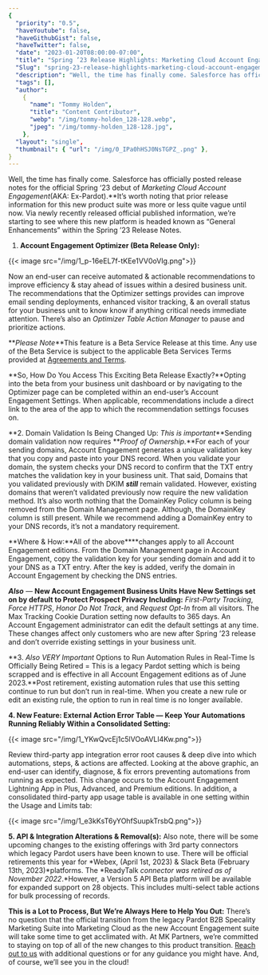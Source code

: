 ```yaml
---
{
  "priority": "0.5",
  "haveYoutube": false,
  "haveGithubGist": false,
  "haveTwitter": false,
  "date": "2023-01-20T08:00:00-07:00",
  "title": "Spring ’23 Release Highlights: Marketing Cloud Account Engagement (Pardot)— General Enhancements",
  "Slug": "spring-23-release-highlights-marketing-cloud-account-engagement-pardot-general-enhancements",
  "description": "Well, the time has finally come. Salesforce has officially posted release notes for the official Spring ‘23 debut of Marketing Cloud…",
  "tags": [],
  "author":
    {
      "name": "Tommy Holden",
      "title": "Content Contributor",
      "webp": "/img/tommy-holden_128-128.webp",
      "jpeg": "/img/tommy-holden_128-128.jpg",
    },
  "layout": "single",
  "thumbnail": { "url": "/img/0_IPa0hHSJ0NsTGPZ_.png" },
}
---
```


Well, the time has finally come. Salesforce has officially posted release notes for the official Spring ‘23 debut of _Marketing Cloud Account Engagement_(AKA: Ex-Pardot).\*\*It’s worth noting that prior release information for this new product suite was more or less quite vague until now. Via newly recently released official published information, we’re starting to see where this new platform is headed known as “General Enhancements” within the Spring ’23 Release Notes.

1. **Account Engagement Optimizer (Beta Release Only):**

{{< image src="/img/1_p-16eEL7f-tKEe1VV0oVIg.png">}}

Now an end-user can receive automated & actionable recommendations to improve efficiency & stay ahead of issues within a desired business unit. The recommendations that the Optimizer settings provides can improve email sending deployments, enhanced visitor tracking, & an overall status for your business unit to know know if anything critical needs immediate attention. There’s also an _Optimizer Table Action Manager_ to pause and prioritize actions.

**_Please Note_**This feature is a Beta Service Release at this time. Any use of the Beta Service is subject to the applicable Beta Services Terms provided at [Agreements and Terms](https://www.salesforce.com/company/legal/agreements/).

**So, How Do You Access This Exciting Beta Release Exactly?**Opting into the beta from your business unit dashboard or by navigating to the Optimizer page can be completed within an end-user’s Account Engagement Settings. When applicable, recommendations include a direct link to the area of the app to which the recommendation settings focuses on.

**2. Domain Validation Is Being Changed Up: _This is important_**Sending domain validation now requires **_Proof of Ownership._**For each of your sending domains, Account Engagement generates a unique validation key that you copy and paste into your DNS record. When you validate your domain, the system checks your DNS record to confirm that the TXT entry matches the validation key in your business unit. That said, Domains that you validated previously with DKIM **_still_** remain validated. However, existing domains that weren’t validated previously now require the new validation method. It’s also worth nothing that the DomainKey Policy column is being removed from the Domain Management page. Although, the DomainKey column is still present. While we recommend adding a DomainKey entry to your DNS records, it’s not a mandatory requirement.

**Where & How:**All of the above\*\*\*\*changes apply to all Account Engagement editions. From the Domain Management page in Account Engagement, copy the validation key for your sending domain and add it to your DNS as a TXT entry. After the key is added, verify the domain in Account Engagement by checking the DNS entries.

**_Also_** — **New Account Engagement Business Units Have New Settings set on by default to Protect Prospect Privacy Including:** _First-Party Tracking_, _Force HTTPS_, _Honor Do Not Track_, and _Request Opt-In_ from all visitors. The Max Tracking Cookie Duration setting now defaults to 365 days. An Account Engagement administrator can edit the default settings at any time. These changes affect only customers who are new after Spring ’23 release and don’t override existing settings in your business unit.

**3. _Also VERY Important_ Options to Run Automation Rules in Real-Time Is Officially Being Retired = This is a legacy Pardot setting which is being scrapped and is effective in all Account Engagement editions as of June 2023.**Post retirement, existing automation rules that use this setting continue to run but don’t run in real-time. When you create a new rule or edit an existing rule, the option to run in real time is no longer available.

**4. New Feature: External Action Error Table — Keep Your Automations Running Reliably Within a Consolidated Setting:**

{{< image src="/img/1_YKwQvcEj1c5lVOoAVLl4Kw.png">}}

Review third-party app integration error root causes & deep dive into which automations, steps, & actions are affected. Looking at the above graphic, an end-user can identify, diagnose, & fix errors preventing automations from running as expected. This change occurs to the Account Engagement Lightning App in Plus, Advanced, and Premium editions. In addition, a consolidated third-party app usage table is available in one setting within the Usage and Limits tab:

{{< image src="/img/1_e3kKsT6yYOhfSuupkTrsbQ.png">}}

**5. API & Integration Alterations & Removal(s):** Also note, there will be some upcoming changes to the existing offerings with 3rd party connectors which legacy Pardot users have been known to use. There will be official retirements this year for *Webex, (April 1st, 2023) & Slack Beta (February 13th, 2023)*platforms. The *ReadyTalk *connector was retired as of November 2022*.*However, a Version 5 API Beta platform will be available for expanded support on 28 objects. This includes multi-select table actions for bulk processing of records.

**This is a Lot to Process, But We’re Always Here to Help You Out:** There’s no question that the official transition from the legacy Pardot B2B Specality Marketing Suite into Marketing Cloud as the new Account Engagement suite will take some time to get acclimated with. At MK Partners, we’re committed to staying on top of all of the new changes to this product transition. [Reach out to us](https://appexchange.salesforce.com/appxConsultingListingDetail?listingId=a0N30000001gF9jEAE) with additional questions or for any guidance you might have. And, of course, we’ll see you in the cloud!
